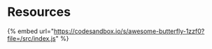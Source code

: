 # Resources

{% embed url="https://codesandbox.io/s/awesome-butterfly-1zzf0?file=/src/index.js" %}



